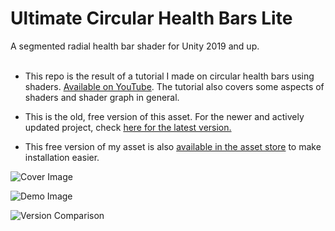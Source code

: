 # Ultimate Circular Health Bars Lite
A segmented radial health bar shader for Unity 2019 and up.<br/><br/>

- This repo is the result of a tutorial I made on circular health bars using shaders. [Available on YouTube](https://www.youtube.com/watch?v=V5h2ClMUguQ). The tutorial also covers some aspects of shaders and shader graph in general.<br/>

- This is the old, free version of this asset. For the newer and actively updated project, check [here for the latest version.](http://u3d.as/2jpc)<br/>

- This free version of my asset is also [available in the asset store](http://u3d.as/2H4f) to make installation easier.

![Cover Image](https://i.imgur.com/3yTjTMj.png)

![Demo Image](https://i.imgur.com/URM5Uha.png)

![Version Comparison](https://i.imgur.com/EU5iSmD.png)
